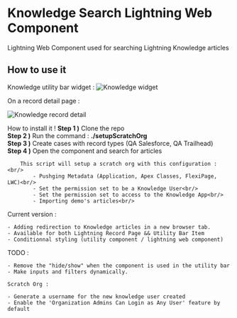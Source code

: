 # Knowledge Search Lightning Web Component
Lightning Web Component used for searching Lightning Knowledge articles

## How to use it<br/>

Knowledge utility bar widget :
![Knowledge widget](https://github.com/FabienHuot/KnowledgeSearch/blob/master/assets/Widget.png)


On a record detail page :

![Knowledge record detail](https://github.com/FabienHuot/KnowledgeSearch/blob/master/assets/Record%20page.png)




How to install it !
    <b>Step 1 )</b> Clone the repo<br/>
    <b>Step 2 )</b> Run the command : <b>./setupScratchOrg<br/></b>
    <b>Step 3 )</b> Create cases with record types (QA Salesforce, QA Trailhead)</b><br/>
    <b>Step 4 )</b> Open the component and search for articles</b><br/>
    
        This script will setup a scratch org with this configuration :<br/>
            - Pushging Metadata (Application, Apex Classes, FlexiPage, LWC)<br/>
            - Set the permission set to be a Knowledge User<br/>
            - Set the permission set to access to the Knowledge App<br/>
            - Importing demo's articles<br/>

Current version :

    - Adding redirection to Knowledge articles in a new browser tab.
    - Available for both Lightning Record Page && Utility Bar Item
    - Conditionnal styling (utility component / lightning web component)


TODO : 

    - Remove the "hide/show" when the component is used in the utility bar
    - Make inputs and filters dynamically.

    Scratch Org :

    - Generate a username for the new knowledge user created
    - Enable the 'Organization Admins Can Login as Any User' feature by default
    

